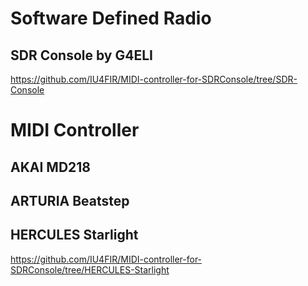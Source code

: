 # Software Defined Radio
## SDR Console by G4ELI
https://github.com/IU4FIR/MIDI-controller-for-SDRConsole/tree/SDR-Console

# MIDI Controller

## AKAI MD218

## ARTURIA Beatstep

## HERCULES Starlight
https://github.com/IU4FIR/MIDI-controller-for-SDRConsole/tree/HERCULES-Starlight
